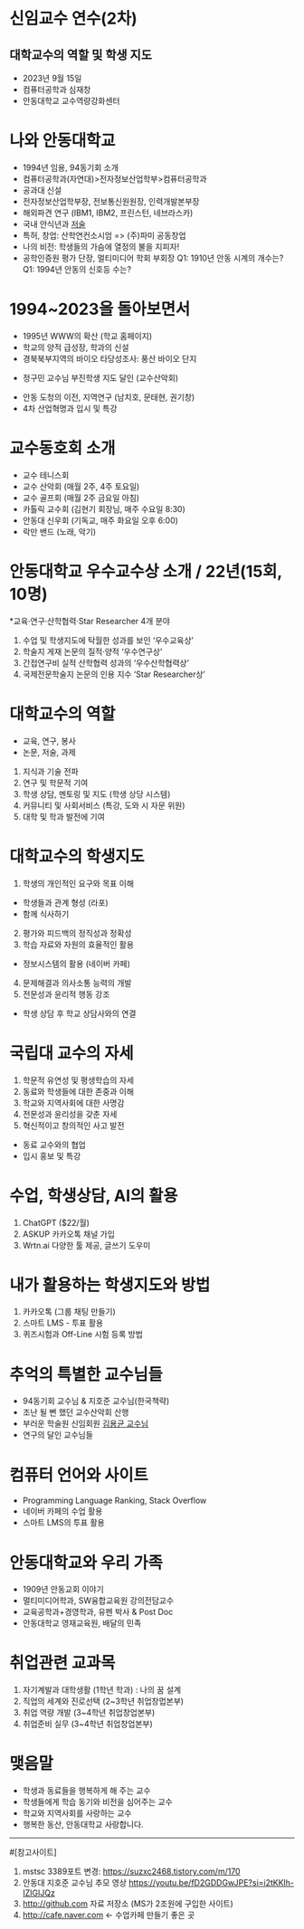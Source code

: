 # 신임교수 연수(2차)

## 대학교수의 역할 및 학생 지도
* 2023년 9월 15일
* 컴퓨터공학과 심재창
* 안동대학교 교수역량강화센터

# 나와 안동대학교
* 1994년 임용, 94동기회 소개
* 컴퓨터공학과(자연대)>전자정보산업학부>컴퓨터공학과
* 공과대 신설
* 전자정보산업학부장, 전보통신원원장, 인력개발본부장
* 해외파견 연구 (IBM1, IBM2, 프린스턴, 네브라스카)
* 국내 안식년과 [저술](https://url.kr/oawqnv)
* 특허, 창업: 산학연컨소시엄 => (주)파미 공동창업  
* 나의 비전: 학생들의 가슴에 열정의 불을 지피자!
* 공학인증원 평가 단장, 멀티미디어 학회 부회장
Q1: 1910년 안동 시계의 개수는?
Q1: 1994년 안동의 신호등 수는?

# 1994~2023을 돌아보면서
* 1995년 WWW의 확산 (학교 홈페이지)
* 학교의 양적 급성장, 학과의 신설
* 경북북부지역의 바이오 타당성조사: 풍산 바이오 단지
- 정구민 교수님 부진학생 지도 달인 (교수산악회)
* 안동 도청의 이전, 지역연구 (남치호, 문태현, 권기창)
* 4차 산업혁명과 입시 및 특강

# 교수동호회 소개
* 교수 테니스회
* 교수 산악회 (매월 2주, 4주 토요일)
* 교수 골프회 (매월 2주 금요일 아침)
* 카톨릭 교수회 (김현기 회장님, 매주 수요일 8:30)
* 안동대 신우회 (기독교, 매주 화요일 오후 6:00)
* 락만 밴드 (노래, 악기)

# 안동대학교 우수교수상 소개 / 22년(15회, 10명)
*교육·연구·산학협력·Star Researcher 4개 분야
1. 수업 및 학생지도에 탁월한 성과를 보인 ‘우수교육상’
2. 학술지 게재 논문의 질적·양적 ‘우수연구상’
3. 간접연구비 실적 산학협력 성과의 ‘우수산학협력상’
4. 국제전문학술지 논문의 인용 지수 ‘Star Researcher상’

# 대학교수의 역할
* 교육, 연구, 봉사 
* 논문, 저술, 과제
1. 지식과 기술 전파
2. 연구 및 학문적 기여
3. 학생 상담, 멘토링 및 지도 (학생 상당 시스템)
4. 커뮤니티 및 사회서비스 (특강, 도와 시 자문 위원)
5. 대학 및 학과 발전에 기여

# 대학교수의 학생지도
1. 학생의 개인적인 요구와 목표 이해
* 학생들과 관계 형성 (라포)
* 함께 식사하기
2. 평가와 피드백의 정직성과 정확성
3. 학습 자료와 자원의 효율적인 활용
* 정보시스템의 활용 (네이버 카페)
4. 문제해결과 의사소통 능력의 개발
5. 전문성과 윤리적 행동 강조
* 학생 상담 후 학교 상담사와의 연결

# 국립대 교수의 자세
1. 학문적 유연성 및 평생학습의 자세
2. 동료와 학생들에 대한 존중과 이해
3. 학교와 지역사회에 대한 사명감
4. 전문성과 윤리성을 갖춘 자세
5. 혁신적이고 창의적인 사고 발전 
* 동료 교수와의 협업
* 입시 홍보 및 특강

# 수업, 학생상담, AI의 활용
1. ChatGPT ($22/월)
2. ASKUP 카카오톡 채널 가입
3. Wrtn.ai 다양한 툴 제공, 글쓰기 도우미

# 내가 활용하는 학생지도와 방법
1. 카카오톡 (그룹 채팅 만들기)
2. 스마트 LMS - 투표 활용
3. 퀴즈시험과 Off-Line 시험 등록 방법

# 추억의 특별한 교수님들
* 94동기회 교수님 & 지호준 교수님(한국책략)
* 조난 될 뻔 했던 교수산악회 산행
* 부러운 학술원 신임회원 [김용균 교수님](https://news.andong.ac.kr/news/articleView.html?idxno=1171)
* 연구의 달인 교수님들 

# 컴퓨터 언어와 사이트
* Programming Language Ranking, Stack Overflow
* 네이버 카페의 수업 활용
* 스마트 LMS의 투표 활용

# 안동대학교와 우리 가족
* 1909년 안동교회 이야기
* 멀티미디어학과, SW융합교육원 강의전담교수
* 교육공학과+경영학과, 유펜 박사 & Post Doc
* 안동대학교 영재교육원, 배달의 민족

# 취업관련 교과목
1. 자기계발과 대학생활 (1학년 학과) : 나의 꿈 설계
2. 직업의 세계와 진로선택 (2~3학년 취업창멉본부) 
3. 취업 역량 개발 (3~4학년 취업창업본부)
4. 취업준비 실무 (3~4학년 취업창업본부)

# 맺음말
* 학생과 동료들을 행복하게 해 주는 교수
* 학생들에게 학습 동기와 비전을 심어주는 교수
* 학교와 지역사회를 사랑하는 교수
* 행복한 동산, 안동대학교 사랑합니다.
*****
#[참고사이트]
1. mstsc 3389포트 변경: https://suzxc2468.tistory.com/m/170
2. 안동대 지호준 교수님 추모 영상  https://youtu.be/fD2GDDGwJPE?si=i2tKKlh-IZIGlJQz
3. http://github.com 자료 저장소 (MS가 2조원에 구입한 사이트)
4. http://cafe.naver.com <- 수업카페 만들기 좋은 곳
